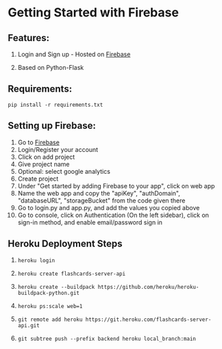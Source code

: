# Getting Started with Firebase

## Features:

1. Login and Sign up - Hosted on [Firebase](https://firebase.google.com/)
                                         
2. Based on Python-Flask

## Requirements:

```pip install -r requirements.txt```

## Setting up Firebase:

1. Go to [Firebase](https://firebase.google.com/)
2. Login/Register your account
3. Click on add project
4. Give project name
5. Optional: select google analytics
6. Create project
7. Under "Get started by adding Firebase to your app", click on web app
8. Name the web app and copy the "apiKey", "authDomain", "databaseURL", "storageBucket" from the code given there
9. Go to login.py and app.py, and add the values you copied above
10. Go to console, click on Authentication (On the left sidebar), click on sign-in method, and enable email/password sign in


## Heroku Deployment Steps
1. ```heroku login```

2. ```heroku create flashcards-server-api```

3. ```heroku create --buildpack https://github.com/heroku/heroku-buildpack-python.git```

4. ```heroku ps:scale web=1```

5. ```git remote add heroku https://git.heroku.com/flashcards-server-api.git```

6. ```git subtree push --prefix backend heroku local_branch:main```


